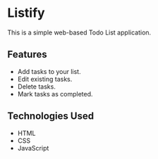 # Listify

This is a simple web-based Todo List application.

## Features

- Add tasks to your list.
- Edit existing tasks.
- Delete tasks.
- Mark tasks as completed.

## Technologies Used

- HTML
- CSS
- JavaScript

